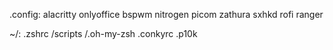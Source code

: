 .config:
    alacritty
    onlyoffice
    bspwm
    nitrogen
    picom
    zathura
    sxhkd
    rofi
    ranger

~/:
.zshrc
/scripts
/.oh-my-zsh
.conkyrc
.p10k

